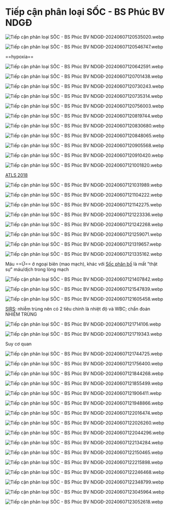 # Tiếp cận phân loại SỐC - BS Phúc BV NDGĐ  
  
![Tiếp cận phân loại SỐC - BS Phúc BV NDGĐ-20240607120535020.webp](../200%20FILES/201%20Image/Ti%E1%BA%BFp%20c%E1%BA%ADn%20ph%C3%A2n%20lo%E1%BA%A1i%20S%E1%BB%90C%20-%20BS%20Ph%C3%BAc%20BV%20NDG%C4%90-20240607120535020.webp)  
  
![Tiếp cận phân loại SỐC - BS Phúc BV NDGĐ-20240607120546747.webp](../200%20FILES/201%20Image/Ti%E1%BA%BFp%20c%E1%BA%ADn%20ph%C3%A2n%20lo%E1%BA%A1i%20S%E1%BB%90C%20-%20BS%20Ph%C3%BAc%20BV%20NDG%C4%90-20240607120546747.webp)  
  
==hypoxia==  
  
  
![Tiếp cận phân loại SỐC - BS Phúc BV NDGĐ-20240607120642591.webp](../200%20FILES/201%20Image/Ti%E1%BA%BFp%20c%E1%BA%ADn%20ph%C3%A2n%20lo%E1%BA%A1i%20S%E1%BB%90C%20-%20BS%20Ph%C3%BAc%20BV%20NDG%C4%90-20240607120642591.webp)  
![Tiếp cận phân loại SỐC - BS Phúc BV NDGĐ-20240607120701438.webp](../200%20FILES/201%20Image/Ti%E1%BA%BFp%20c%E1%BA%ADn%20ph%C3%A2n%20lo%E1%BA%A1i%20S%E1%BB%90C%20-%20BS%20Ph%C3%BAc%20BV%20NDG%C4%90-20240607120701438.webp)  
![Tiếp cận phân loại SỐC - BS Phúc BV NDGĐ-20240607120730243.webp](../200%20FILES/201%20Image/Ti%E1%BA%BFp%20c%E1%BA%ADn%20ph%C3%A2n%20lo%E1%BA%A1i%20S%E1%BB%90C%20-%20BS%20Ph%C3%BAc%20BV%20NDG%C4%90-20240607120730243.webp)  
![Tiếp cận phân loại SỐC - BS Phúc BV NDGĐ-20240607120735314.webp](../200%20FILES/201%20Image/Ti%E1%BA%BFp%20c%E1%BA%ADn%20ph%C3%A2n%20lo%E1%BA%A1i%20S%E1%BB%90C%20-%20BS%20Ph%C3%BAc%20BV%20NDG%C4%90-20240607120735314.webp)  
![Tiếp cận phân loại SỐC - BS Phúc BV NDGĐ-20240607120756003.webp](../200%20FILES/201%20Image/Ti%E1%BA%BFp%20c%E1%BA%ADn%20ph%C3%A2n%20lo%E1%BA%A1i%20S%E1%BB%90C%20-%20BS%20Ph%C3%BAc%20BV%20NDG%C4%90-20240607120756003.webp)  
![Tiếp cận phân loại SỐC - BS Phúc BV NDGĐ-20240607120819744.webp](../200%20FILES/201%20Image/Ti%E1%BA%BFp%20c%E1%BA%ADn%20ph%C3%A2n%20lo%E1%BA%A1i%20S%E1%BB%90C%20-%20BS%20Ph%C3%BAc%20BV%20NDG%C4%90-20240607120819744.webp)  
![Tiếp cận phân loại SỐC - BS Phúc BV NDGĐ-20240607120830680.webp](../200%20FILES/201%20Image/Ti%E1%BA%BFp%20c%E1%BA%ADn%20ph%C3%A2n%20lo%E1%BA%A1i%20S%E1%BB%90C%20-%20BS%20Ph%C3%BAc%20BV%20NDG%C4%90-20240607120830680.webp)  
![Tiếp cận phân loại SỐC - BS Phúc BV NDGĐ-20240607120848065.webp](../200%20FILES/201%20Image/Ti%E1%BA%BFp%20c%E1%BA%ADn%20ph%C3%A2n%20lo%E1%BA%A1i%20S%E1%BB%90C%20-%20BS%20Ph%C3%BAc%20BV%20NDG%C4%90-20240607120848065.webp)  
![Tiếp cận phân loại SỐC - BS Phúc BV NDGĐ-20240607120905568.webp](../200%20FILES/201%20Image/Ti%E1%BA%BFp%20c%E1%BA%ADn%20ph%C3%A2n%20lo%E1%BA%A1i%20S%E1%BB%90C%20-%20BS%20Ph%C3%BAc%20BV%20NDG%C4%90-20240607120905568.webp)  
![Tiếp cận phân loại SỐC - BS Phúc BV NDGĐ-20240607120910420.webp](../200%20FILES/201%20Image/Ti%E1%BA%BFp%20c%E1%BA%ADn%20ph%C3%A2n%20lo%E1%BA%A1i%20S%E1%BB%90C%20-%20BS%20Ph%C3%BAc%20BV%20NDG%C4%90-20240607120910420.webp)  
![Tiếp cận phân loại SỐC - BS Phúc BV NDGĐ-20240607121001820.webp](../200%20FILES/201%20Image/Ti%E1%BA%BFp%20c%E1%BA%ADn%20ph%C3%A2n%20lo%E1%BA%A1i%20S%E1%BB%90C%20-%20BS%20Ph%C3%BAc%20BV%20NDG%C4%90-20240607121001820.webp)  
[ATLS 2018](ATLS%202018.md)  
![Tiếp cận phân loại SỐC - BS Phúc BV NDGĐ-20240607121031989.webp](../200%20FILES/201%20Image/Ti%E1%BA%BFp%20c%E1%BA%ADn%20ph%C3%A2n%20lo%E1%BA%A1i%20S%E1%BB%90C%20-%20BS%20Ph%C3%BAc%20BV%20NDG%C4%90-20240607121031989.webp)  
![Tiếp cận phân loại SỐC - BS Phúc BV NDGĐ-20240607121104222.webp](../200%20FILES/201%20Image/Ti%E1%BA%BFp%20c%E1%BA%ADn%20ph%C3%A2n%20lo%E1%BA%A1i%20S%E1%BB%90C%20-%20BS%20Ph%C3%BAc%20BV%20NDG%C4%90-20240607121104222.webp)  
![Tiếp cận phân loại SỐC - BS Phúc BV NDGĐ-20240607121142275.webp](../200%20FILES/201%20Image/Ti%E1%BA%BFp%20c%E1%BA%ADn%20ph%C3%A2n%20lo%E1%BA%A1i%20S%E1%BB%90C%20-%20BS%20Ph%C3%BAc%20BV%20NDG%C4%90-20240607121142275.webp)  
![Tiếp cận phân loại SỐC - BS Phúc BV NDGĐ-20240607121223336.webp](../200%20FILES/201%20Image/Ti%E1%BA%BFp%20c%E1%BA%ADn%20ph%C3%A2n%20lo%E1%BA%A1i%20S%E1%BB%90C%20-%20BS%20Ph%C3%BAc%20BV%20NDG%C4%90-20240607121223336.webp)  
![Tiếp cận phân loại SỐC - BS Phúc BV NDGĐ-20240607121242268.webp](../200%20FILES/201%20Image/Ti%E1%BA%BFp%20c%E1%BA%ADn%20ph%C3%A2n%20lo%E1%BA%A1i%20S%E1%BB%90C%20-%20BS%20Ph%C3%BAc%20BV%20NDG%C4%90-20240607121242268.webp)  
![Tiếp cận phân loại SỐC - BS Phúc BV NDGĐ-20240607121259071.webp](../200%20FILES/201%20Image/Ti%E1%BA%BFp%20c%E1%BA%ADn%20ph%C3%A2n%20lo%E1%BA%A1i%20S%E1%BB%90C%20-%20BS%20Ph%C3%BAc%20BV%20NDG%C4%90-20240607121259071.webp)  
![Tiếp cận phân loại SỐC - BS Phúc BV NDGĐ-20240607121319657.webp](../200%20FILES/201%20Image/Ti%E1%BA%BFp%20c%E1%BA%ADn%20ph%C3%A2n%20lo%E1%BA%A1i%20S%E1%BB%90C%20-%20BS%20Ph%C3%BAc%20BV%20NDG%C4%90-20240607121319657.webp)  
![Tiếp cận phân loại SỐC - BS Phúc BV NDGĐ-20240607121335162.webp](../200%20FILES/201%20Image/Ti%E1%BA%BFp%20c%E1%BA%ADn%20ph%C3%A2n%20lo%E1%BA%A1i%20S%E1%BB%90C%20-%20BS%20Ph%C3%BAc%20BV%20NDG%C4%90-20240607121335162.webp)  
  
Máu ==Ứ== ở ngoại biên (mao mạch), khác với [Sốc phân bố](S%E1%BB%91c%20ph%C3%A2n%20b%E1%BB%91.md) là mất "thật sự" máu/dịch trong lòng mạch  
  
![Tiếp cận phân loại SỐC - BS Phúc BV NDGĐ-20240607121407842.webp](../200%20FILES/201%20Image/Ti%E1%BA%BFp%20c%E1%BA%ADn%20ph%C3%A2n%20lo%E1%BA%A1i%20S%E1%BB%90C%20-%20BS%20Ph%C3%BAc%20BV%20NDG%C4%90-20240607121407842.webp)  
![Tiếp cận phân loại SỐC - BS Phúc BV NDGĐ-20240607121547839.webp](../200%20FILES/201%20Image/Ti%E1%BA%BFp%20c%E1%BA%ADn%20ph%C3%A2n%20lo%E1%BA%A1i%20S%E1%BB%90C%20-%20BS%20Ph%C3%BAc%20BV%20NDG%C4%90-20240607121547839.webp)  
![Tiếp cận phân loại SỐC - BS Phúc BV NDGĐ-20240607121605458.webp](../200%20FILES/201%20Image/Ti%E1%BA%BFp%20c%E1%BA%ADn%20ph%C3%A2n%20lo%E1%BA%A1i%20S%E1%BB%90C%20-%20BS%20Ph%C3%BAc%20BV%20NDG%C4%90-20240607121605458.webp)  
[SIRS](../The%20TRIO/000%20Zettlekasten/UMP/BM%20NGO%E1%BA%A0I%20TQ/W8-M%E1%BA%A5y%20c%C3%A1i%20note/SIRS.md): nhiễm trùng nên có 2 tiêu chính là nhiệt độ và WBC; chẩn đoán NHIỄM TRÙNG  
  
![Tiếp cận phân loại SỐC - BS Phúc BV NDGĐ-20240607121714106.webp](../200%20FILES/201%20Image/Ti%E1%BA%BFp%20c%E1%BA%ADn%20ph%C3%A2n%20lo%E1%BA%A1i%20S%E1%BB%90C%20-%20BS%20Ph%C3%BAc%20BV%20NDG%C4%90-20240607121714106.webp)  
![Tiếp cận phân loại SỐC - BS Phúc BV NDGĐ-20240607121719343.webp](../200%20FILES/201%20Image/Ti%E1%BA%BFp%20c%E1%BA%ADn%20ph%C3%A2n%20lo%E1%BA%A1i%20S%E1%BB%90C%20-%20BS%20Ph%C3%BAc%20BV%20NDG%C4%90-20240607121719343.webp)  
Suy cơ quan  
![Tiếp cận phân loại SỐC - BS Phúc BV NDGĐ-20240607121744725.webp](../200%20FILES/201%20Image/Ti%E1%BA%BFp%20c%E1%BA%ADn%20ph%C3%A2n%20lo%E1%BA%A1i%20S%E1%BB%90C%20-%20BS%20Ph%C3%BAc%20BV%20NDG%C4%90-20240607121744725.webp)  
![Tiếp cận phân loại SỐC - BS Phúc BV NDGĐ-20240607121756400.webp](../200%20FILES/201%20Image/Ti%E1%BA%BFp%20c%E1%BA%ADn%20ph%C3%A2n%20lo%E1%BA%A1i%20S%E1%BB%90C%20-%20BS%20Ph%C3%BAc%20BV%20NDG%C4%90-20240607121756400.webp)  
![Tiếp cận phân loại SỐC - BS Phúc BV NDGĐ-20240607121844268.webp](../200%20FILES/201%20Image/Ti%E1%BA%BFp%20c%E1%BA%ADn%20ph%C3%A2n%20lo%E1%BA%A1i%20S%E1%BB%90C%20-%20BS%20Ph%C3%BAc%20BV%20NDG%C4%90-20240607121844268.webp)  
![Tiếp cận phân loại SỐC - BS Phúc BV NDGĐ-20240607121855499.webp](../200%20FILES/201%20Image/Ti%E1%BA%BFp%20c%E1%BA%ADn%20ph%C3%A2n%20lo%E1%BA%A1i%20S%E1%BB%90C%20-%20BS%20Ph%C3%BAc%20BV%20NDG%C4%90-20240607121855499.webp)  
![Tiếp cận phân loại SỐC - BS Phúc BV NDGĐ-20240607121906411.webp](../200%20FILES/201%20Image/Ti%E1%BA%BFp%20c%E1%BA%ADn%20ph%C3%A2n%20lo%E1%BA%A1i%20S%E1%BB%90C%20-%20BS%20Ph%C3%BAc%20BV%20NDG%C4%90-20240607121906411.webp)  
![Tiếp cận phân loại SỐC - BS Phúc BV NDGĐ-20240607121948866.webp](../200%20FILES/201%20Image/Ti%E1%BA%BFp%20c%E1%BA%ADn%20ph%C3%A2n%20lo%E1%BA%A1i%20S%E1%BB%90C%20-%20BS%20Ph%C3%BAc%20BV%20NDG%C4%90-20240607121948866.webp)  
![Tiếp cận phân loại SỐC - BS Phúc BV NDGĐ-20240607122016474.webp](../200%20FILES/201%20Image/Ti%E1%BA%BFp%20c%E1%BA%ADn%20ph%C3%A2n%20lo%E1%BA%A1i%20S%E1%BB%90C%20-%20BS%20Ph%C3%BAc%20BV%20NDG%C4%90-20240607122016474.webp)  
![Tiếp cận phân loại SỐC - BS Phúc BV NDGĐ-20240607122026260.webp](../200%20FILES/201%20Image/Ti%E1%BA%BFp%20c%E1%BA%ADn%20ph%C3%A2n%20lo%E1%BA%A1i%20S%E1%BB%90C%20-%20BS%20Ph%C3%BAc%20BV%20NDG%C4%90-20240607122026260.webp)  
![Tiếp cận phân loại SỐC - BS Phúc BV NDGĐ-20240607122044296.webp](../200%20FILES/201%20Image/Ti%E1%BA%BFp%20c%E1%BA%ADn%20ph%C3%A2n%20lo%E1%BA%A1i%20S%E1%BB%90C%20-%20BS%20Ph%C3%BAc%20BV%20NDG%C4%90-20240607122044296.webp)  
![Tiếp cận phân loại SỐC - BS Phúc BV NDGĐ-20240607122134284.webp](../200%20FILES/201%20Image/Ti%E1%BA%BFp%20c%E1%BA%ADn%20ph%C3%A2n%20lo%E1%BA%A1i%20S%E1%BB%90C%20-%20BS%20Ph%C3%BAc%20BV%20NDG%C4%90-20240607122134284.webp)  
![Tiếp cận phân loại SỐC - BS Phúc BV NDGĐ-20240607122150465.webp](../200%20FILES/201%20Image/Ti%E1%BA%BFp%20c%E1%BA%ADn%20ph%C3%A2n%20lo%E1%BA%A1i%20S%E1%BB%90C%20-%20BS%20Ph%C3%BAc%20BV%20NDG%C4%90-20240607122150465.webp)  
![Tiếp cận phân loại SỐC - BS Phúc BV NDGĐ-20240607122215898.webp](../200%20FILES/201%20Image/Ti%E1%BA%BFp%20c%E1%BA%ADn%20ph%C3%A2n%20lo%E1%BA%A1i%20S%E1%BB%90C%20-%20BS%20Ph%C3%BAc%20BV%20NDG%C4%90-20240607122215898.webp)  
![Tiếp cận phân loại SỐC - BS Phúc BV NDGĐ-20240607122246468.webp](../200%20FILES/201%20Image/Ti%E1%BA%BFp%20c%E1%BA%ADn%20ph%C3%A2n%20lo%E1%BA%A1i%20S%E1%BB%90C%20-%20BS%20Ph%C3%BAc%20BV%20NDG%C4%90-20240607122246468.webp)  
![Tiếp cận phân loại SỐC - BS Phúc BV NDGĐ-20240607122348799.webp](../200%20FILES/201%20Image/Ti%E1%BA%BFp%20c%E1%BA%ADn%20ph%C3%A2n%20lo%E1%BA%A1i%20S%E1%BB%90C%20-%20BS%20Ph%C3%BAc%20BV%20NDG%C4%90-20240607122348799.webp)  
![Tiếp cận phân loại SỐC - BS Phúc BV NDGĐ-20240607123045964.webp](../200%20FILES/201%20Image/Ti%E1%BA%BFp%20c%E1%BA%ADn%20ph%C3%A2n%20lo%E1%BA%A1i%20S%E1%BB%90C%20-%20BS%20Ph%C3%BAc%20BV%20NDG%C4%90-20240607123045964.webp)  
![Tiếp cận phân loại SỐC - BS Phúc BV NDGĐ-20240607123052618.webp](../200%20FILES/201%20Image/Ti%E1%BA%BFp%20c%E1%BA%ADn%20ph%C3%A2n%20lo%E1%BA%A1i%20S%E1%BB%90C%20-%20BS%20Ph%C3%BAc%20BV%20NDG%C4%90-20240607123052618.webp)